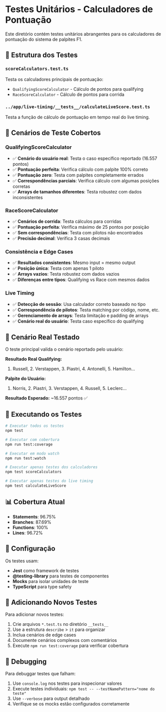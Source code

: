 # Testes Unitários - Calculadores de Pontuação

Este diretório contém testes unitários abrangentes para os calculadores de pontuação do sistema de palpites F1.

## 📁 Estrutura dos Testes

### `scoreCalculators.test.ts`
Testa os calculadores principais de pontuação:
- `QualifyingScoreCalculator` - Cálculo de pontos para qualifying
- `RaceScoreCalculator` - Cálculo de pontos para corrida

### `../app/live-timing/__tests__/calculateLiveScore.test.ts`
Testa a função de cálculo de pontuação em tempo real do live timing.

## 🧪 Cenários de Teste Cobertos

### QualifyingScoreCalculator
- ✅ **Cenário do usuário real**: Testa o caso específico reportado (16.557 pontos)
- ✅ **Pontuação perfeita**: Verifica cálculo com palpite 100% correto
- ✅ **Pontuação zero**: Testa com palpites completamente errados
- ✅ **Correspondências parciais**: Verifica cálculo com algumas posições corretas
- ✅ **Arrays de tamanhos diferentes**: Testa robustez com dados inconsistentes

### RaceScoreCalculator
- ✅ **Cenários de corrida**: Testa cálculos para corridas
- ✅ **Pontuação perfeita**: Verifica máximo de 25 pontos por posição
- ✅ **Sem correspondências**: Testa com pilotos não encontrados
- ✅ **Precisão decimal**: Verifica 3 casas decimais

### Consistência e Edge Cases
- ✅ **Resultados consistentes**: Mesmo input = mesmo output
- ✅ **Posição única**: Testa com apenas 1 piloto
- ✅ **Arrays vazios**: Testa robustez com dados vazios
- ✅ **Diferenças entre tipos**: Qualifying vs Race com mesmos dados

### Live Timing
- ✅ **Detecção de sessão**: Usa calculador correto baseado no tipo
- ✅ **Correspondência de pilotos**: Testa matching por código, nome, etc.
- ✅ **Gerenciamento de arrays**: Testa limitação e padding de arrays
- ✅ **Cenário real do usuário**: Testa caso específico do qualifying

## 🎯 Cenário Real Testado

O teste principal valida o cenário reportado pelo usuário:

**Resultado Real Qualifying:**
1. Russell, 2. Verstappen, 3. Piastri, 4. Antonelli, 5. Hamilton...

**Palpite do Usuário:**
1. Norris, 2. Piastri, 3. Verstappen, 4. Russell, 5. Leclerc...

**Resultado Esperado:** ~16.557 pontos ✅

## 🚀 Executando os Testes

```bash
# Executar todos os testes
npm test

# Executar com cobertura
npm run test:coverage

# Executar em modo watch
npm run test:watch

# Executar apenas testes dos calculadores
npm test scoreCalculators

# Executar apenas testes do live timing
npm test calculateLiveScore
```

## 📊 Cobertura Atual

- **Statements**: 96.75%
- **Branches**: 87.69%
- **Functions**: 100%
- **Lines**: 96.72%

## 🔧 Configuração

Os testes usam:
- **Jest** como framework de testes
- **@testing-library** para testes de componentes
- **Mocks** para isolar unidades de teste
- **TypeScript** para type safety

## 📝 Adicionando Novos Testes

Para adicionar novos testes:

1. Crie arquivos `*.test.ts` no diretório `__tests__`
2. Use a estrutura `describe` > `it` para organizar
3. Inclua cenários de edge cases
4. Documente cenários complexos com comentários
5. Execute `npm run test:coverage` para verificar cobertura

## 🐛 Debugging

Para debuggar testes que falham:

1. Use `console.log` nos testes para inspecionar valores
2. Execute testes individuais: `npm test -- --testNamePattern="nome do teste"`
3. Use `--verbose` para output detalhado
4. Verifique se os mocks estão configurados corretamente 